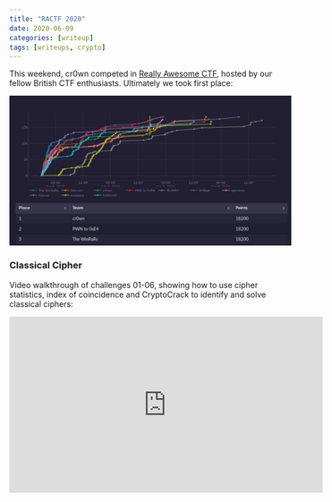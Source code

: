 ```yaml
---
title: "RACTF 2020"
date: 2020-06-09
categories: [writeup]
tags: [writeups, crypto]
---
```


This weekend, cr0wn competed in [Really Awesome CTF](https://ctftime.org/event/1051), hosted by our fellow British CTF enthusiasts. Ultimately we took first place:

![RACTF leaderboard](/images/ractf/leaderboard.png)

### Classical Cipher 

Video walkthrough of challenges 01-06, showing how to use cipher statistics, index of coincidence and CryptoCrack to identify and solve classical ciphers:

<iframe width="560" height="315" src="https://www.youtube.com/embed/9Q5Q1Nn5Vss" frameborder="0" allow="accelerometer; autoplay; encrypted-media; gyroscope; picture-in-picture" allowfullscreen></iframe>
